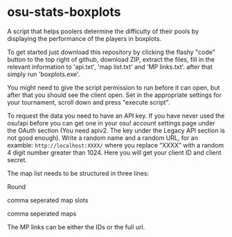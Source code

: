 # osu-stats-boxplots
A script that helps poolers determine the difficulty of their pools by displaying the performance of the players in boxplots.

To get started just download this repository by clicking the flashy "code" button to the top right of github, download ZIP, extract the files, fill in the relevant information to 'api.txt', 'map list.txt' and 'MP links.txt'. after that simply run 'boxplots.exe'. 

You might need to give the script permission to run before it can open, but after that you should see the client open. Set in the appropriate settings for your tournament, scroll down and press "execute script".

To request the data you need to have an API key. If you have never used the osu!api before you can get one in your osu! account settings page under the OAuth section (You need apiv2. The key under the Legacy API section is not good enough). Write a random name and a random URL, for an examble: `http://localhost:XXXX/` where you replace “XXXX” with a random 4 digit number greater than 1024. Here you will get your client ID and client secret.

The map list needs to be structured in three lines:

Round

comma seperated map slots

comma seperated maps

The MP links can be either the IDs or the full url.